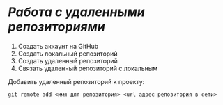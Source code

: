 #  *Работа с удаленными репозиториями*
1. Создать аккаунт на GitHub
2. Создать локальный репозиторий
3. Создать удаленный репозиторий 
4. Связать удаленный репозиторий с локальным

 Добавить удаленный репозиторий к проекту:
```
git remote add <имя для репозитория> <url адрес репозитория в сети>
```
